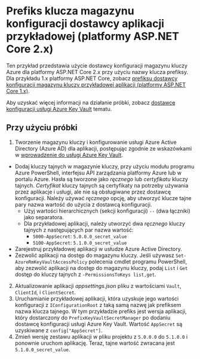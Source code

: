# <a name="prefix-key-vault-configuration-provider-sample-application-aspnet-core-2x"></a>Prefiks klucza magazynu konfiguracji dostawcy aplikacji przykładowej (platformy ASP.NET Core 2.x)

Ten przykład przedstawia użycie dostawcy konfiguracji magazynu kluczy Azure dla platformy ASP.NET Core 2.x przy użyciu nazwy klucza prefiksy. Dla przykładu 1.x platformy ASP.NET Core, zobacz [prefiksu dostawcy konfiguracji magazynu kluczy przykładowej aplikacji (platformy ASP.NET Core 1.x)](https://github.com/aspnet/Docs/tree/master/aspnetcore/security/key-vault-configuration/samples/key-name-prefix-sample/1.x).

Aby uzyskać więcej informacji na działanie próbki, zobacz [dostawcę konfiguracji usługi Azure Key Vault](xref:security/key-vault-configuration) tematu.

## <a name="using-the-sample"></a>Przy użyciu próbki
1. Tworzenie magazynu kluczy i konfigurowanie usługi Azure Active Directory (Azure AD) dla aplikacji, postępując zgodnie ze wskazówkami w [wprowadzenie do usługi Azure Key Vault](https://azure.microsoft.com/documentation/articles/key-vault-get-started/).
  * Dodaj kluczy tajnych w magazynie kluczy, przy użyciu modułu programu Azure PowerShell, interfejsu API zarządzania platformy Azure lub w portalu Azure. Hasła są tworzone jako *ręcznego* lub *certyfikatu* kluczy tajnych. *Certyfikat* kluczy tajnych są certyfikaty na potrzeby używania przez aplikacje i usługi, ale nie są obsługiwane przez dostawcę konfiguracji. Należy używać *ręcznego* opcję, aby utworzyć klucze tajne pary nazwa wartość do użycia z dostawcą konfiguracji.
    * Użyj wartości hierarchicznych (sekcji konfiguracji) `--` (dwa łączniki) jako separatora.
    * Dla przykładowej aplikacji, należy utworzyć dwa *ręcznego* kluczy tajnych z następujących par nazwa wartość:
      * `5000-AppSecret`: `5.0.0.0_secret_value`
      * `5100-AppSecret`: `5.1.0.0_secret_value`
  * Zarejestruj przykładowej aplikacji w usłudze Azure Active Directory.
  * Zezwolić aplikacji na dostęp do magazynu kluczy. Jeśli używasz `Set-AzureRmKeyVaultAccessPolicy` polecenia cmdlet programu PowerShell, aby zezwolić aplikacji na dostęp do magazynu kluczy, podaj `List` i `Get` dostęp do kluczy tajnych z `-PermissionsToKeys list,get`.
2. Aktualizowanie aplikacji *appsettings.json* pliku z wartościami `Vault`, `ClientId`, i `ClientSecret`.
3. Uruchamianie przykładowej aplikacji, która uzyskuje jego wartości konfiguracji z `IConfigurationRoot` z taką samą nazwę jak prefiksem nazwa klucza tajnego. W tym przykładzie prefiks jest wersja aplikacji, który dostarczony do `PrefixKeyVaultSecretManager` po dodaniu dostawcę konfiguracji usługi Azure Key Vault. Wartość `AppSecret` są uzyskiwane z `config["AppSecret"]`.
4. Zmień wersję zestawu aplikacji w pliku projektu z `5.0.0.0` do `5.1.0.0` i ponownie uruchom aplikację. Teraz, tajne wartość zwracana jest `5.1.0.0_secret_value`.
